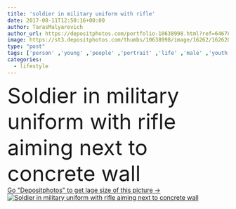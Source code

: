 ```yaml
---
title: 'soldier in military uniform with rifle'
date: 2017-08-11T12:50:16+00:00
author: TarasMalyarevich
author_url: https://depositphotos.com/portfolio-10638998.html?ref=64678756
image: https://st3.depositphotos.com/thumbs/10638998/image/16262/162620986/api_thumb_450.jpg?forcejpeg=true
type: "post"
tags: ['person' ,'young' ,'people' ,'portrait' ,'life' ,'male' ,'youth' ,'dark' ,'occupation' ,'professional' ,'lifestyle' ,'profession' ,'guy' ,'wear' ,'weapon' ,'war' ,'social' ,'army' ,'soldier' ,'camouflage' ,'gun' ,'rifle' ,'patriot' ,'young adult' ,'Military uniform' ,'Caucasian Man' ]
categories: 
  - lifestyle
---
```

<div aling="center">
            <font size="60"> Soldier in military uniform with rifle aiming next to concrete wall</font>   
</div>
<div>
    <a href='https://st3.depositphotos.com/thumbs/10638998/image/16262/162620986/api_thumb_450.jpg?forcejpeg=true?ref=64678756' target=_blank > Go "Depositphotos" to get lage size of this picture ->
        <img href='https://st3.depositphotos.com/thumbs/10638998/image/16262/162620986/api_thumb_450.jpg?forcejpeg=true?ref=64678756' src='https://st3.depositphotos.com/10638998/16262/i/950/depositphotos_162620986-stock-photo-soldier-in-military-uniform-with.jpg?forcejpeg=true' alt='Soldier in military uniform with rifle aiming next to concrete wall' >
    </a>
</div>

